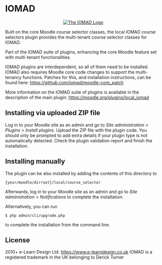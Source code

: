 # IOMAD

<p align="center"><a href="https://www.iomad.org" target="_blank" title="IOMAD Website">
  <img src="https://avatars.githubusercontent.com/u/5493428?v=4" alt="The IOMAD Logo">
</a></p>

Built on the core Moodle course selector classes, the local IOMAD course selectors plugin provides the multi-tenant course
selector classes for IOMAD.

Part of the IOMAD suite of plugins, enhancing the core Moodle feature set with multi-tenant functionalities.

IOMAD plugins are interdependent, so all of them need to be installed. IOMAD also requires Moodle core code changes to 
support the multi-tenancy functions. Patches for this, and installation instructions, can be found here: 
https://github.com/iomad/moodle-core_patch

More information on the IOMAD suite of plugins is available in the description of the main plugin: https://moodle.org/plugins/local_iomad

## Installing via uploaded ZIP file ##

Log in to your Moodle site as an admin and go to _Site administration > Plugins > Install plugins_.
Upload the ZIP file with the plugin code. You should only be prompted to add extra details if your plugin type is not automatically detected.
Check the plugin validation report and finish the installation.

## Installing manually ##

The plugin can be also installed by adding the contents of this directory to

    {your/moodle/dirroot}/local/course_selector

Afterwards, log in to your Moodle site as an admin and go to _Site administration > Notifications_ to complete the installation.

Alternatively, you can run

    $ php admin/cli/upgrade.php

to complete the installation from the command line.

## License ##

2010+ e-Learn Design Ltd. https://www.e-learndesign.co.uk
IOMAD is a registered trademark in the UK belonging to Derick Turner 
